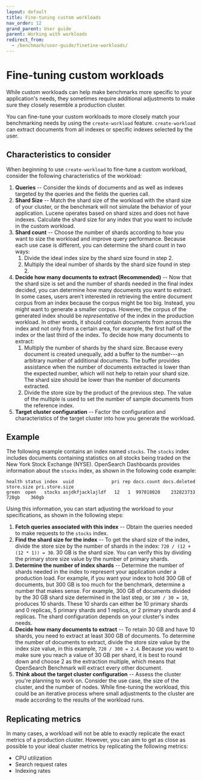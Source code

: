 ```yaml
---
layout: default
title: Fine-tuning custom workloads
nav_order: 12
grand_parent: User guide
parent: Working with workloads
redirect_from: 
  - /benchmark/user-guide/finetine-workloads/
---
```


# Fine-tuning custom workloads

While custom workloads can help make benchmarks more specific to your application's needs, they sometimes require additional adjustments to make sure they closely resemble a production cluster.

You can fine-tune your custom workloads to more closely match your benchmarking needs by using the `create-workload` feature. `create-workload` can extract documents from all indexes or specific indexes selected by the user.

## Characteristics to consider 

When beginning to use `create-workload` to fine-tune a custom workload, consider the following characteristics of the workload:

1. **Queries** -- Consider the kinds of documents and as well as indexes targeted by the queries and the fields the queries call.
2. **Shard Size** -- Match the shard size of the workload with the shard size of your cluster, or the benchmark will not simulate the behavior of your application. Lucene operates based on shard sizes and does not have indexes. Calculate the shard size for any index that you want to include in the custom workload.
3. **Shard count** -- Choose the number of shards according to how you want to size the workload and improve query performance. Because each use case is different, you can determine the shard count in two ways:
    1. Divide the ideal index size by the shard size found in step 2.
    2. Multiply the ideal number of shards by the shard size found in step 2.
4. **Decide how many documents to extract (Recommended)** -- Now that the shard size is set and the number of shards needed in the final index decided, you can determine how many documents you want to extract. In some cases, users aren’t interested in retrieving the entire document corpus from an index because the corpus might be too big. Instead, you might want to generate a smaller corpus. However, the corpus of the generated index should be *representative* of the index in the production workload. In other words, it should contain documents from across the index and not only from a certain area, for example, the first half of the index or the last third of the index. To decide how many documents to extract:
    1. Multiply the number of shards by the shard size. Because every document is created unequally, add a buffer to the number---an arbitrary number of additional documents. The buffer provides assistance when the number of documents extracted is lower than the expected number, which will not help to retain your shard size. The shard size should be lower than the number of documents extracted. 
    2. Divide the store size by the product of the previous step. The value of the multiple is used to set the number of sample documents from the reference index. 
5. **Target cluster configuration** -- Factor the configuration and characteristics of the target cluster into how you generate the workload.


## Example

The following example contains an index named `stocks`. The `stocks` index includes documents containing statistics on all stocks being traded on the New York Stock Exchange (NYSE). OpenSearch Dashboards provides information about the `stocks` index, as shown in the following code example:

```
health status index  uuid              pri rep docs.count docs.deleted store.size pri.store.size
green  open   stocks asjdkfjacklajldf   12   1  997818020    232823733    720gb    360gb
```

Using this information, you can start adjusting the workload to your specifications, as shown in the following steps:

1. **Fetch queries associated with this index** -- Obtain the queries needed to make requests to the `stocks` index.
2. **Find the shard size for the index** -- To get the shard size of the index, divide the store size by the number of shards in the index: `720 / (12 + (12 * 1)) = 30`. 30 GB is the shard size. You can verify this by dividing the primary store size value by the number of primary shards.
3. **Determine the number of index shards** -- Determine the number of shards needed in the index to represent your application under a production load. For example, if you want your index to hold 300 GB of documents, but 300 GB is too much for the benchmark, determine a number that makes sense. For example, 300 GB of documents divided by the 30 GB shard size determined in the last step, or `300 / 30 = 10`, produces 10 shards. These 10 shards can either be 10 primary shards and 0 replicas, 5 primary shards and 1 replica, or 2 primary shards and 4 replicas. The shard configuration depends on your cluster's index needs.
4. **Decide how many documents to extract** -- To retain 30 GB and have 10 shards, you need to extract at least 300 GB of documents. To determine the number of documents to extract, divide the store size value by the index size value, in this example, `720 / 300 = 2.4`. Because you want to make sure you reach a value of 30 GB per shard, it is best to round down and choose 2 as the extraction multiple, which means that OpenSearch Benchmark will extract every other document.
5. **Think about the target cluster configuration** -- Assess the cluster you're planning to work on. Consider the use case, the size of the cluster, and the number of nodes. While fine-tuning the workload, this could be an iterative process where small adjustments to the cluster are made according to the results of the workload runs.


## Replicating metrics

In many cases, a workload will not be able to exactly replicate the exact metrics of a production cluster. However, you can aim to get as close as possible to your ideal cluster metrics by replicating the following metrics:

* CPU utilization
* Search request rates
* Indexing rates 


